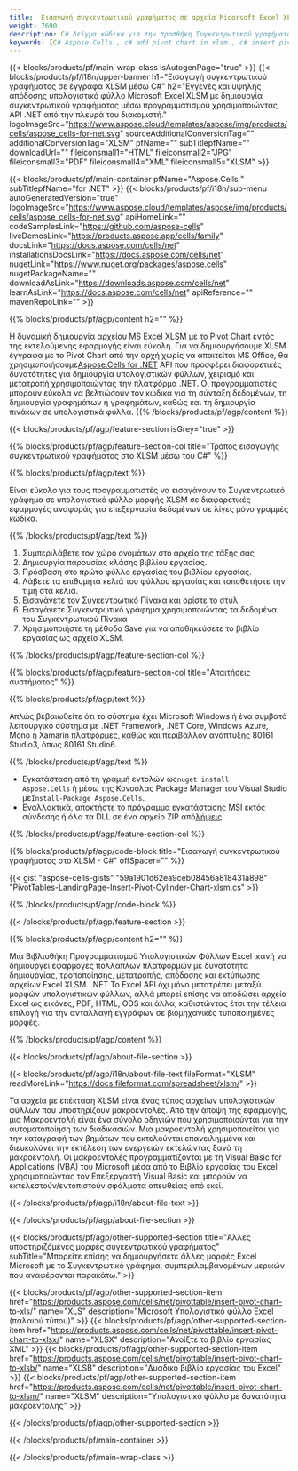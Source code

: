 ```yaml
---
title:  Εισαγωγή συγκεντρωτικού γραφήματος σε αρχεία Micorsoft Excel XLSM μέσω C#
weight: 7690
description: C# Δείγμα κώδικα για την προσθήκη Συγκεντρωτικού γραφήματος στο XLSM χρησιμοποιώντας τη Βιβλιοθήκη .NET. Χρησιμοποιήστε αυτόν τον κωδικό για την εισαγωγή του Συγκεντρωτικού γραφήματος στο αρχείο XLSM σε VB.NET, Asp.NET ή σε οποιαδήποτε εφαρμογή που βασίζεται στο .NET.
keywords: [C# Aspose.Cells., c# add pivot chart in xlsm., c# insert pivot chart in xlsm., c# create pivot chart in xlsm., c# modify pivot chart in xlsm., access pivot chart in xlsm]
---
```

{{< blocks/products/pf/main-wrap-class isAutogenPage="true" >}}
{{< blocks/products/pf/i18n/upper-banner h1="Εισαγωγή συγκεντρωτικού γραφήματος σε έγγραφα XLSM μέσω C#" h2="Εγγενές και υψηλής απόδοσης υπολογιστικό φύλλο Microsoft Excel XLSM με δημιουργία συγκεντρωτικού γραφήματος μέσω προγραμματισμού χρησιμοποιώντας API .NET από την πλευρά του διακομιστή." logoImageSrc="https://www.aspose.cloud/templates/aspose/img/products/cells/aspose_cells-for-net.svg" sourceAdditionalConversionTag="" additionalConversionTag="XLSM" pfName="" subTitlepfName="" downloadUrl="" fileiconsmall1="HTML" fileiconsmall2="JPG" fileiconsmall3="PDF" fileiconsmall4="XML" fileiconsmall5="XLSM" >}}

{{< blocks/products/pf/main-container pfName="Aspose.Cells " subTitlepfName="for .NET" >}}
{{< blocks/products/pf/i18n/sub-menu autoGeneratedVersion="true" logoImageSrc="https://www.aspose.cloud/templates/aspose/img/products/cells/aspose_cells-for-net.svg" apiHomeLink="" codeSamplesLink="https://github.com/aspose-cells" liveDemosLink="https://products.aspose.app/cells/family" docsLink="https://docs.aspose.com/cells/net" installationsDocsLink="https://docs.aspose.com/cells/net" nugetLink="https://www.nuget.org/packages/aspose.cells" nugetPackageName="" downloadAsLink="https://downloads.aspose.com/cells/net" learnAsLink="https://docs.aspose.com/cells/net" apiReference="" mavenRepoLink="" >}}

{{% blocks/products/pf/agp/content h2="" %}}

Η δυναμική δημιουργία αρχείου MS Excel XLSM με το Pivot Chart εντός της εκτελούμενης εφαρμογής είναι εύκολη. Για να δημιουργήσουμε XLSM έγγραφα με το Pivot Chart από την αρχή χωρίς να απαιτείται MS Office, θα χρησιμοποιήσουμε[Aspose.Cells for .NET](https://products.aspose.com/cells/net) API που προσφέρει διαφορετικές δυνατότητες για δημιουργία υπολογιστικών φύλλων, χειρισμό και μετατροπή χρησιμοποιώντας την πλατφόρμα .NET. Οι προγραμματιστές μπορούν εύκολα να βελτιώσουν τον κώδικα για τη σύνταξη δεδομένων, τη δημιουργία γραφημάτων ή γραφημάτων, καθώς και τη δημιουργία πινάκων σε υπολογιστικά φύλλα.
{{% /blocks/products/pf/agp/content %}}

{{< blocks/products/pf/agp/feature-section isGrey="true" >}}

{{% blocks/products/pf/agp/feature-section-col title="Τρόπος εισαγωγής συγκεντρωτικού γραφήματος στο XLSM μέσω του C#" %}}

{{% blocks/products/pf/agp/text %}}

 Είναι εύκολο για τους προγραμματιστές να εισαγάγουν το Συγκεντρωτικό γράφημα σε υπολογιστικό φύλλο μορφής XLSM σε διαφορετικές εφαρμογές αναφοράς για επεξεργασία δεδομένων σε λίγες μόνο γραμμές κώδικα.

{{% /blocks/products/pf/agp/text %}}

1.  Συμπεριλάβετε τον χώρο ονομάτων στο αρχείο της τάξης σας
1.  Δημιουργία παρουσίας κλάσης βιβλίου εργασίας.
1.  Πρόσβαση στο πρώτο φύλλο εργασίας του βιβλίου εργασίας.
1.  Λάβετε τα επιθυμητά κελιά του φύλλου εργασίας και τοποθετήστε την τιμή στα κελιά.
1.  Εισαγάγετε τον Συγκεντρωτικό Πίνακα και ορίστε το στυλ
1.  Εισαγάγετε Συγκεντρωτικό γράφημα χρησιμοποιώντας τα δεδομένα του Συγκεντρωτικού Πίνακα
1.  Χρησιμοποιήστε τη μέθοδο Save για να αποθηκεύσετε το βιβλίο εργασίας ως αρχείο XLSM.

{{% /blocks/products/pf/agp/feature-section-col %}}

{{% blocks/products/pf/agp/feature-section-col title="Απαιτήσεις συστήματος" %}}

{{% blocks/products/pf/agp/text %}}

Απλώς βεβαιωθείτε ότι το σύστημα έχει Microsoft Windows ή ένα συμβατό λειτουργικό σύστημα με .NET Framework, .NET Core, Windows Azure, Mono ή Xamarin πλατφόρμες, καθώς και περιβάλλον ανάπτυξης 80161 Studio3, όπως 80161 Studio6.

{{% /blocks/products/pf/agp/text %}}

-  Εγκατάσταση από τη γραμμή εντολών ως<code>nuget install Aspose.Cells</code> ή μέσω της Κονσόλας Package Manager του Visual Studio με<code>Install-Package Aspose.Cells</code>.
-  Εναλλακτικά, αποκτήστε το πρόγραμμα εγκατάστασης MSI εκτός σύνδεσης ή όλα τα DLL σε ένα αρχείο ZIP από<a href="https://downloads.aspose.com/cells/net">λήψεις</a>

{{% /blocks/products/pf/agp/feature-section-col %}}

{{% blocks/products/pf/agp/code-block title="Εισαγωγή συγκεντρωτικού γραφήματος στο XLSM - C#" offSpacer="" %}}

{{< gist "aspose-cells-gists" "59a1901d62ea9ceb08456a818431a898" "PivotTables-LandingPage-Insert-Pivot-Cylinder-Chart-xlsm.cs" >}}

{{% /blocks/products/pf/agp/code-block %}}

{{< /blocks/products/pf/agp/feature-section >}}

<!-- aboutfile Starts -->     
{{% blocks/products/pf/agp/content h2="" %}}

Μια Βιβλιοθήκη Προγραμματισμού Υπολογιστικών Φύλλων Excel ικανή να δημιουργεί εφαρμογές πολλαπλών πλατφορμών με δυνατότητα δημιουργίας, τροποποίησης, μετατροπής, απόδοσης και εκτύπωσης αρχείων Excel XLSM. .NET Το Excel API όχι μόνο μετατρέπει μεταξύ μορφών υπολογιστικών φύλλων, αλλά μπορεί επίσης να αποδώσει αρχεία Excel ως εικόνες, PDF, HTML, ODS και άλλα, καθιστώντας έτσι την τέλεια επιλογή για την ανταλλαγή εγγράφων σε βιομηχανικές τυποποιημένες μορφές.



{{% /blocks/products/pf/agp/content %}}

{{< blocks/products/pf/agp/about-file-section >}}

{{< blocks/products/pf/agp/i18n/about-file-text fileFormat="XLSM" readMoreLink="https://docs.fileformat.com/spreadsheet/xlsm/" >}}

Τα αρχεία με επέκταση XLSM είναι ένας τύπος αρχείων υπολογιστικών φύλλων που υποστηρίζουν μακροεντολές. Από την άποψη της εφαρμογής, μια Μακροεντολή είναι ένα σύνολο οδηγιών που χρησιμοποιούνται για την αυτοματοποίηση των διαδικασιών. Μια μακροεντολή χρησιμοποιείται για την καταγραφή των βημάτων που εκτελούνται επανειλημμένα και διευκολύνει την εκτέλεση των ενεργειών εκτελώντας ξανά τη μακροεντολή. Οι μακροεντολές προγραμματίζονται με τη Visual Basic for Applications (VBA) του Microsoft μέσα από το Βιβλίο εργασίας του Excel χρησιμοποιώντας τον Επεξεργαστή Visual Basic και μπορούν να εκτελεστούν/εντοπιστούν σφάλματα απευθείας από εκεί.

{{< /blocks/products/pf/agp/i18n/about-file-text >}}

{{< /blocks/products/pf/agp/about-file-section >}}
<!-- aboutfile Ends -->

{{< blocks/products/pf/agp/other-supported-section title="Άλλες υποστηριζόμενες μορφές συγκεντρωτικού γραφήματος" subTitle="Μπορείτε επίσης να δημιουργήσετε άλλες μορφές Excel Microsoft με το Συγκεντρωτικό γράφημα, συμπεριλαμβανομένων μερικών που αναφέρονται παρακάτω." >}}

{{< blocks/products/pf/agp/other-supported-section-item href="https://products.aspose.com/cells/net/pivottable/insert-pivot-chart-to-xls/" name="XLS" description="Microsoft Υπολογιστικό φύλλο Excel (παλαιού τύπου)" >}}
{{< blocks/products/pf/agp/other-supported-section-item href="https://products.aspose.com/cells/net/pivottable/insert-pivot-chart-to-xlsx/" name="XLSX" description="Ανοίξτε το βιβλίο εργασίας XML" >}}
{{< blocks/products/pf/agp/other-supported-section-item href="https://products.aspose.com/cells/net/pivottable/insert-pivot-chart-to-xlsb/" name="XLSB" description="Δυαδικό βιβλίο εργασίας του Excel" >}}
{{< blocks/products/pf/agp/other-supported-section-item href="https://products.aspose.com/cells/net/pivottable/insert-pivot-chart-to-xlsm/" name="XLSM" description="Υπολογιστικό φύλλο με δυνατότητα μακροεντολής" >}}

{{< /blocks/products/pf/agp/other-supported-section >}}

{{< /blocks/products/pf/main-container >}}
    
{{< /blocks/products/pf/main-wrap-class >}}
